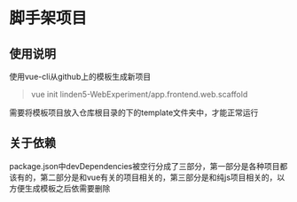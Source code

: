# 脚手架项目

## 使用说明
使用vue-cli从github上的模板生成新项目
> vue init linden5-WebExperiment/app.frontend.web.scaffold

需要将模板项目放入仓库根目录的下的template文件夹中，才能正常运行

## 关于依赖
package.json中devDependencies被空行分成了三部分，第一部分是各种项目都该有的，第二部分是和vue有关的项目相关的，第三部分是和纯js项目相关的，以方便生成模板之后依需要删除